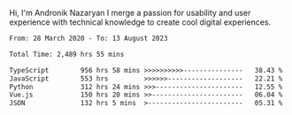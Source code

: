 Hi, I'm Andronik Nazaryan
I merge a passion for usability and user experience with technical knowledge to create cool digital experiences.


<!--START_SECTION:waka-->

```txt
From: 28 March 2020 - To: 13 August 2023

Total Time: 2,489 hrs 55 mins

TypeScript        956 hrs 58 mins >>>>>>>>>>---------------   38.43 %
JavaScript        553 hrs         >>>>>>-------------------   22.21 %
Python            312 hrs 24 mins >>>----------------------   12.55 %
Vue.js            150 hrs 20 mins >>-----------------------   06.04 %
JSON              132 hrs 5 mins  >------------------------   05.31 %
```

<!--END_SECTION:waka-->
